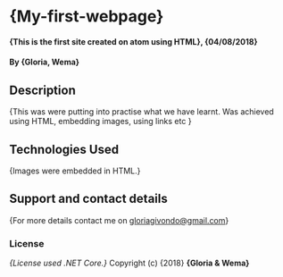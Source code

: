 # {My-first-webpage}
#### {This is the first site created on atom using HTML}, {04/08/2018}
#### By **{Gloria, Wema}**
## Description
{This was were putting into practise what we have learnt. Was achieved using HTML, embedding images, using links etc }

## Technologies Used
{Images were embedded in HTML.}
## Support and contact details
{For more details contact me on gloriagivondo@gmail.com}
### License
*{License used .NET Core.}*
Copyright (c) {2018} **{Gloria & Wema}**
